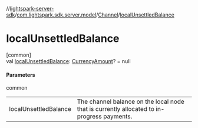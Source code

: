 //[lightspark-server-sdk](../../../index.md)/[com.lightspark.sdk.server.model](../index.md)/[Channel](index.md)/[localUnsettledBalance](local-unsettled-balance.md)

# localUnsettledBalance

[common]\
val [localUnsettledBalance](local-unsettled-balance.md): [CurrencyAmount](../-currency-amount/index.md)? = null

#### Parameters

common

| | |
|---|---|
| localUnsettledBalance | The channel balance on the local node that is currently allocated to in-progress payments. |
